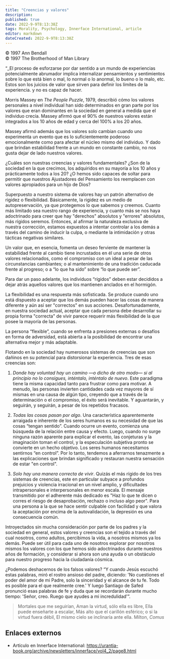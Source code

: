 ```yaml
---
title: "Creencias y valores"
description: 
published: true
date: 2022-9-9T8:13:38Z
tags: Morality, Psychology, Innerface International, article
editor: markdown
dateCreated: 2022-9-9T8:13:38Z
---
```


<p class="v-card v-sheet theme--light grey lighten-3 px-2">© 1997 Ann Bendall<br>© 1997 The Brotherhood of Man Library</p>

“_El proceso de esforzarse por dar sentido a un mundo de experiencias potencialmente abrumador implica internalizar pensamientos y sentimientos sobre lo que está bien o mal, lo normal o lo anormal, lo bueno o lo malo, etc. Estos son los juicios de valor que sirven para definir los límites de la experiencia. y no es capaz de hacer.

Morris Massey en _The People Puzzle_, 1979, describió cómo los valores personales a nivel individual han sido determinados en gran parte por los valores que eran dominantes en la sociedad en general a medida que el individuo crecía. Massey afirmó que el 90% de nuestros valores están integrados a los 10 años de edad y cerca del 100% a los 20 años.

Massey afirmó además que los valores solo cambian cuando uno experimenta un evento que es lo suficientemente poderoso emocionalmente como para afectar el núcleo mismo del individuo. Y dado que brindan estabilidad frente a un mundo en constante cambio, no nos gusta dejar de lado nuestros valores.

¿Cuáles son nuestras creencias y valores fundamentales? ¿Son de la sociedad en la que crecimos, los adquiridos en su mayoría a los 10 años y prácticamente todos a los 20? ¿O hemos sido capaces de soltar para permitir que nuestros Ajustadores del Pensamiento los reemplacen con valores apropiados para un hijo de Dios?

Superpuesto a nuestro sistema de valores hay un patrón alternativo de rigidez o flexibilidad. Básicamente, la rigidez es un medio de autopreservación, ya que protegemos lo que sabemos y creemos. Cuanto más limitado sea nuestro rango de experiencia, y cuanto más se nos haya adoctrinado para creer que hay "derechos" absolutos y "errores" absolutos, más rígidos seremos. Entonces, al afirmar la naturaleza exclusiva de nuestra corrección, estamos expuestos a intentar controlar a los demás a través del camino de inducir la culpa, o mediante la intimidación y otras tácticas negativas similares.

Un valor que, en esencia, fomenta un deseo ferviente de mantener la estabilidad frente al cambio tiene incrustados en él una serie de otros valores relacionados, como el compromiso con un ideal a pesar de las circunstancias cambiantes; o al mantenimiento de una tradición caducada frente al progreso; o a “lo que ha sido” sobre “lo que puede ser”.

Para dar un paso adelante, los individuos “rígidos” deben estar decididos a dejar atrás aquellos valores que los mantienen anclados en el hormigón.

La flexibilidad es una respuesta más sofisticada. Se produce cuando uno está dispuesto a aceptar que los demás pueden hacer las cosas de manera diferente y aún así ser "correctos" en sus acciones. Desafortunadamente, en nuestra sociedad actual, aceptar que cada persona debe desarrollar su propia forma "correcta" de vivir parece requerir más flexibilidad de la que posee la mayoría de las personas.

La persona “flexible”, cuando se enfrenta a presiones externas o desafíos en forma de adversidad, está abierta a la posibilidad de encontrar una alternativa mejor y más adaptable.

Flotando en la sociedad hay numerosos sistemas de creencias que son dañinos en su potencial para distorsionar la experiencia. Tres de esas creencias son:

1. _Donde hay voluntad hay un camino —o dicho de otro modo— si al principio no lo consigues, inténtalo, inténtalo de nuevo_. Este paradigma tiene la misma capacidad tanto para frustrar como para motivar. A menudo, las personas invierten cantidades cada vez mayores de sí mismas en una causa de algún tipo, creyendo que a través de la determinación o el compromiso, el éxito será inevitable. Y aguantarán, y seguirán, y seguirán, a pesar de los repetidos fracasos.

2. _Todas las cosas pasan por algo_. Una característica aparentemente arraigada e inherente de los seres humanos es su necesidad de que las cosas “tengan sentido”. Cuando ocurre un evento, comienza una búsqueda de la relación entre causa y efecto. Luego, cuando no surge ninguna razón aparente para explicar el evento, las conjeturas y la imaginación toman el control, y la especulación subjetiva pronto se convierte en un hecho objetivo. Los seres humanos necesitamos sentirnos “en control”. Por lo tanto, tendemos a aferrarnos tenazmente a las explicaciones que brindan significado y restauran nuestra sensación de estar "en control".

3. _Solo hay una manera correcta de vivir_. Quizás el más rígido de los tres sistemas de creencias, este en particular subyace a profundos prejuicios y violencia irracional en un nivel amplio, y dificultades intrapersonales e interpersonales en menor escala. El mensaje transmitido por el adherente más dedicado es "Haz lo que te dicen o corres el riesgo de desaprobación, rechazo o incluso algo peor". Para una persona a la que se hace sentir culpable con facilidad y que valora la aceptación por encima de la autovalidación, la depresión es una consecuencia común.

Introyectados sin mucha consideración por parte de los padres y la sociedad en general, estos valores y creencias son el tejido a través del cual nosotros, como adultos, percibimos la vida, a nosotros mismos ya los demás. Puede ser útil para cada uno de nosotros explorar por nosotros mismos los valores con los que hemos sido adoctrinados durante nuestros años de formación, y considerar si ahora son una ayuda o un obstáculo para nuestro progreso hacia la ciudadanía cósmica.

¿Podemos deshacernos de los falsos valores? “Y cuando Jesús escuchó estas palabras, miró el rostro ansioso del padre, diciendo: 'No cuestiones el poder del amor de mi Padre, solo la sinceridad y el alcance de tu fe. Todo es posible para el que realmente cree.' Y luego Santiago de Safed pronunció esas palabras de fe y duda que se recordarán durante mucho tiempo: 'Señor, creo. Ruego que ayudes a mi incredulidad'”.

> Mortales que me seguirían,
> Aman la virtud, sólo ella es libre,
> Ella puede enseñarte a escalar,
> Más alto que el carillón esférico;
> o si la virtud fuera débil,
> El mismo cielo se inclinaría ante ella.
> Milton, _Comus_

## Enlaces externos

- Artículo en Innerface International: https://urantia-book.org/archive/newsletters/innerface/vol4_2/page8.html


